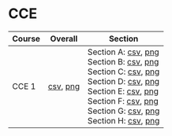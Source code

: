 # CCE

| Course | Overall | Section |
| ------ | ------- | ------- |
| CCE 1 | [csv](https://github.com/UCSD-Historical-Enrollment-Data/2024Spring/blob/main/overall/CCE%201.csv), [png](https://raw.githubusercontent.com/UCSD-Historical-Enrollment-Data/2024Spring/main/plot_overall/CCE%201.png) | Section A: [csv](https://github.com/UCSD-Historical-Enrollment-Data/2024Spring/blob/main/section/CCE%201_A.csv), [png](https://raw.githubusercontent.com/UCSD-Historical-Enrollment-Data/2024Spring/main/plot_section/CCE%201_A.png)<br>Section B: [csv](https://github.com/UCSD-Historical-Enrollment-Data/2024Spring/blob/main/section/CCE%201_B.csv), [png](https://raw.githubusercontent.com/UCSD-Historical-Enrollment-Data/2024Spring/main/plot_section/CCE%201_B.png)<br>Section C: [csv](https://github.com/UCSD-Historical-Enrollment-Data/2024Spring/blob/main/section/CCE%201_C.csv), [png](https://raw.githubusercontent.com/UCSD-Historical-Enrollment-Data/2024Spring/main/plot_section/CCE%201_C.png)<br>Section D: [csv](https://github.com/UCSD-Historical-Enrollment-Data/2024Spring/blob/main/section/CCE%201_D.csv), [png](https://raw.githubusercontent.com/UCSD-Historical-Enrollment-Data/2024Spring/main/plot_section/CCE%201_D.png)<br>Section E: [csv](https://github.com/UCSD-Historical-Enrollment-Data/2024Spring/blob/main/section/CCE%201_E.csv), [png](https://raw.githubusercontent.com/UCSD-Historical-Enrollment-Data/2024Spring/main/plot_section/CCE%201_E.png)<br>Section F: [csv](https://github.com/UCSD-Historical-Enrollment-Data/2024Spring/blob/main/section/CCE%201_F.csv), [png](https://raw.githubusercontent.com/UCSD-Historical-Enrollment-Data/2024Spring/main/plot_section/CCE%201_F.png)<br>Section G: [csv](https://github.com/UCSD-Historical-Enrollment-Data/2024Spring/blob/main/section/CCE%201_G.csv), [png](https://raw.githubusercontent.com/UCSD-Historical-Enrollment-Data/2024Spring/main/plot_section/CCE%201_G.png)<br>Section H: [csv](https://github.com/UCSD-Historical-Enrollment-Data/2024Spring/blob/main/section/CCE%201_H.csv), [png](https://raw.githubusercontent.com/UCSD-Historical-Enrollment-Data/2024Spring/main/plot_section/CCE%201_H.png) |
